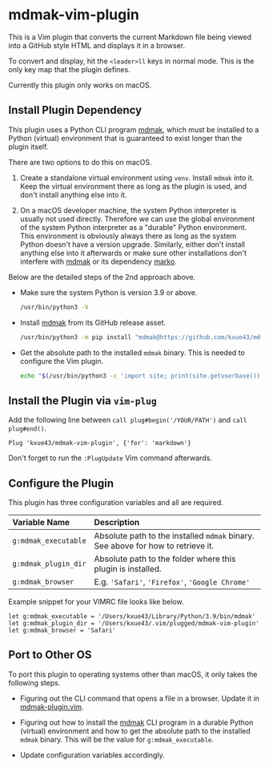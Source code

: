 # mdmak-vim-plugin

This is a Vim plugin that converts the current Markdown file being viewed into a GitHub style HTML and displays
it in a browser.

To convert and display, hit the `<leader>ll` keys in normal mode. This is the only key map that the plugin defines.

Currently this plugin only works on macOS. 

## Install Plugin Dependency

This plugin uses a Python CLI program [mdmak], which must be installed to a Python (virtual) environment that is
guaranteed to exist longer than the plugin itself. 

There are two options to do this on macOS.

1. Create a standalone virtual environment using `venv`. Install `mdmak` into it. Keep the virtual environment
   there as long as the plugin is used, and don't install anything else into it.

2. On a macOS developer machine, the system Python interpreter is usually not used directly. Therefore we can use
   the global environment of the system Python interpreter as a "durable" Python environment. This environment is
   obviously always there as long as the system Python doesn't have a version upgrade. Similarly, either don't install
   anything else into it afterwards or make sure other installations don't interfere with [mdmak] or
   its dependency [marko].

Below are the detailed steps of the 2nd approach above.

- Make sure the system Python is version 3.9 or above.

  ```bash
  /usr/bin/python3 -V
  ```

- Install [mdmak] from its GitHub release asset.

  ```bash
  /usr/bin/python3 -m pip install "mdmak@https://github.com/kxue43/mdmak/releases/download/1.0.0/mdmak-1.0.0-py3-none-any.whl"
  ```

- Get the absolute path to the installed `mdmak` binary. This is needed to configure the Vim plugin.

  ```bash
  echo "$(/usr/bin/python3 -c 'import site; print(site.getuserbase());')/bin/mdmak"
  ```

## Install the Plugin via `vim-plug`

Add the following line between `call plug#begin('/YOUR/PATH')` and `call plug#end()`.

```vimscript
Plug 'kxue43/mdmak-vim-plugin', {'for': 'markdown'}
```

Don't forget to run the `:PlugUpdate` Vim command afterwards.

## Configure the Plugin

This plugin has three configuration variables and all are required.

| Variable Name | Description |
| :----         |  :---       |
| `g:mdmak_executable` | Absolute path to the installed `mdmak` binary. See above for how to retrieve it. |
| `g:mdmak_plugin_dir` | Absolute path to the folder where this plugin is installed. |
| `g:mdmak_browser` | E.g. `'Safari'`, `'Firefox'`, `'Google Chrome'` |

Example snippet for your VIMRC file looks like below.

```vimscript
let g:mdmak_executable = '/Users/kxue43/Library/Python/3.9/bin/mdmak'
let g:mdmak_plugin_dir = '/Users/kxue43/.vim/plugged/mdmak-vim-plugin'
let g:mdmak_browser = 'Safari'
```

## Port to Other OS

To port this plugin to operating systems other than macOS, it only takes the following steps.

- Figuring out the CLI command that opens a file in a browser.
  Update it in [mdmak-plugin.vim](./plugin/mdmak-plugin.vim).

- Figuring out how to install the [mdmak] CLI program in a durable Python (virtual) environment and how to get the
  absolute path to the installed `mdmak` binary. This will be the value for `g:mdmak_executable`.

- Update configuration variables accordingly.

[mdmak]: https://github.com/kxue43/mdmak
[marko]: https://github.com/frostming/marko
